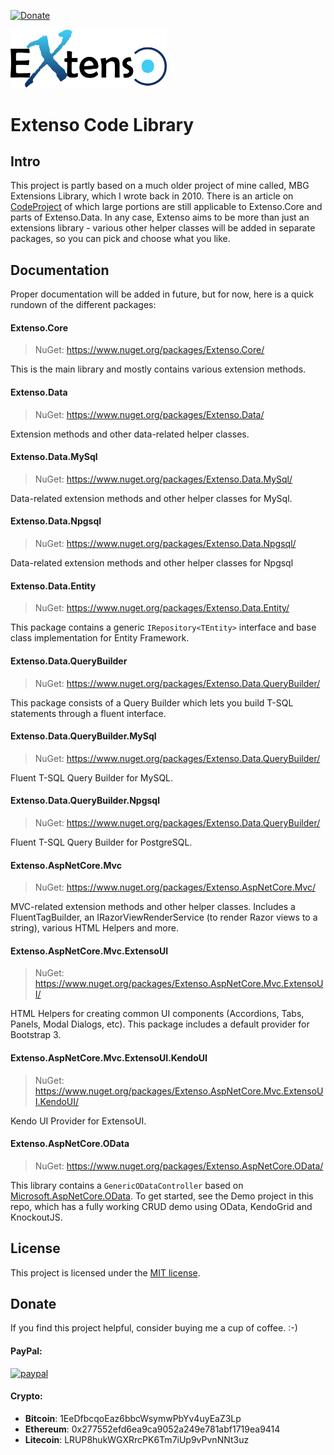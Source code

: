 [![Donate](https://img.shields.io/badge/Donate-PayPal-green.svg)](https://www.paypal.com/cgi-bin/webscr?cmd=_donations&business=gordon_matt%40live%2ecom&lc=AU&currency_code=AUD&bn=PP%2dDonationsBF%3abtn_donateCC_LG%2egif%3aNonHosted)

<img src="https://github.com/gordon-matt/Extenso/blob/master/_Misc/ExtensoLogo.png" alt="Logo" width="250" />

# Extenso Code Library

## Intro
This project is partly based on a much older project of mine called, MBG Extensions Library, which I wrote back in 2010. There is an article on [CodeProject](https://www.codeproject.com/Articles/116940/MBG-Extensions-Library) of which large portions are still applicable to Extenso.Core and parts of Extenso.Data. In any case, Extenso aims to be more than just an extensions library - various other helper classes will be added in separate packages, so you can pick and choose what you like.

## Documentation
Proper documentation will be added in future, but for now, here is a quick rundown of the different packages:

#### Extenso.Core
> NuGet: https://www.nuget.org/packages/Extenso.Core/

This is the main library and mostly contains various extension methods.

#### Extenso.Data
> NuGet: https://www.nuget.org/packages/Extenso.Data/

Extension methods and other data-related helper classes.

#### Extenso.Data.MySql
> NuGet: https://www.nuget.org/packages/Extenso.Data.MySql/

Data-related extension methods and other helper classes for MySql.

#### Extenso.Data.Npgsql
> NuGet: https://www.nuget.org/packages/Extenso.Data.Npgsql/

Data-related extension methods and other helper classes for Npgsql

#### Extenso.Data.Entity
> NuGet: https://www.nuget.org/packages/Extenso.Data.Entity/

This package contains a generic `IRepository<TEntity>` interface and base class implementation for Entity Framework.

#### Extenso.Data.QueryBuilder
> NuGet: https://www.nuget.org/packages/Extenso.Data.QueryBuilder/

This package consists of a Query Builder which lets you build T-SQL statements through a fluent interface.

#### Extenso.Data.QueryBuilder.MySql
> NuGet: https://www.nuget.org/packages/Extenso.Data.QueryBuilder/

Fluent T-SQL Query Builder for MySQL.

#### Extenso.Data.QueryBuilder.Npgsql
> NuGet: https://www.nuget.org/packages/Extenso.Data.QueryBuilder/

Fluent T-SQL Query Builder for PostgreSQL.

#### Extenso.AspNetCore.Mvc
> NuGet: https://www.nuget.org/packages/Extenso.AspNetCore.Mvc/

MVC-related extension methods and other helper classes. Includes a FluentTagBuilder, an IRazorViewRenderService (to render Razor views to a string), various HTML Helpers and more.

#### Extenso.AspNetCore.Mvc.ExtensoUI
> NuGet: https://www.nuget.org/packages/Extenso.AspNetCore.Mvc.ExtensoUI/

HTML Helpers for creating common UI components (Accordions, Tabs, Panels, Modal Dialogs, etc). This package includes a default provider for Bootstrap 3.

#### Extenso.AspNetCore.Mvc.ExtensoUI.KendoUI
> NuGet: https://www.nuget.org/packages/Extenso.AspNetCore.Mvc.ExtensoUI.KendoUI/

Kendo UI Provider for ExtensoUI.

#### Extenso.AspNetCore.OData
> NuGet: https://www.nuget.org/packages/Extenso.AspNetCore.OData/

This library contains a `GenericODataController` based on [Microsoft.AspNetCore.OData](https://github.com/OData/Webapi/tree/feature/netcore). To get started, see the Demo project in this repo, which has a fully working CRUD demo using OData, KendoGrid and KnockoutJS.

## License

This project is licensed under the [MIT license](LICENSE.txt).

## Donate
If you find this project helpful, consider buying me a cup of coffee.  :-)

#### PayPal:

[![paypal](https://www.paypalobjects.com/en_US/i/btn/btn_donateCC_LG.gif)](https://www.paypal.com/cgi-bin/webscr?cmd=_donations&business=gordon_matt%40live%2ecom&lc=AU&currency_code=AUD&bn=PP%2dDonationsBF%3abtn_donateCC_LG%2egif%3aNonHosted)

#### Crypto:
- **Bitcoin**: 1EeDfbcqoEaz6bbcWsymwPbYv4uyEaZ3Lp
- **Ethereum**: 0x277552efd6ea9ca9052a249e781abf1719ea9414
- **Litecoin**: LRUP8hukWGXRrcPK6Tm7iUp9vPvnNNt3uz
